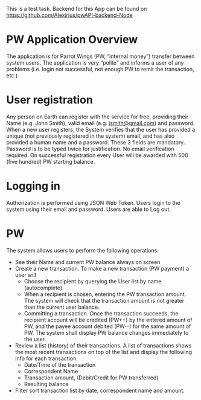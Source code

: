 This is a test task.
Backend for this App can be found on https://github.com/Alexirius/pwAPI-backend-Node

# PW Application Overview
The application is for Parrot Wings (PW, “internal money”) transfer between system users.
The application is very “polite” and informs a user of any problems (i.e. login not successful, not enough PW to remit the transaction, etc.)

# User registration 
Any person on Earth can register with the service for free, providing their Name (e.g. John Smith), valid email (e.g. jsmith@gmail.com) and password. 
When a new user registers, the System verifies that the user has provided a unique (not previously registered in the system) email, and has also provided a human name and a password. These 3 fields are mandatory. Password is to be typed twice for justification. No email verification required.
On successful registration every User will be awarded with 500 (five hundred) PW starting balance.

# Logging in
Authorization is performed using JSON Web Token.
Users login to the system using their email and password.
Users are able to Log out.

# PW
The system allows users to perform the following operations:
- See their Name and current PW balance always on screen
- Create a new transaction. To make a new transaction (PW payment) a user will
  - Choose the recipient by querying the  User list by name (autocomplete). 
  - When a recipient is chosen, entering the PW transaction amount. The system will check that the transaction amount is not greater than the current user balance.
  - Committing a transaction. Once the transaction succeeds, the recipient account will be credited (PW++) by the entered amount of PW, and the payee account debited (PW--) for the same amount of PW. The system shall display PW balance changes immediately to the user.
- Review a list (history) of their transactions. A list of transactions shows the most recent transactions on top of the list and display the following info for each transaction:
  - Date/Time of the transaction
  - Correspondent Name
  - Transaction amount, (Debit/Credit  for PW transferred)
  - Resulting balance
- Filter sort transaction list by date, correspondent name and amount. 

